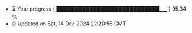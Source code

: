 - ⏳ Year progress { ████████████████████████████▁▁ } 95.34 %
- ⏰ Updated on Sat, 14 Dec 2024 22:20:56 GMT

